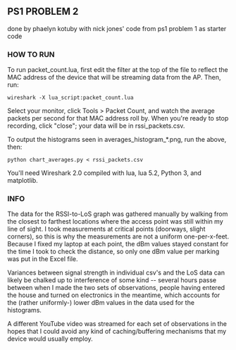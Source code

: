 PS1 PROBLEM 2
-------------
done by phaelyn kotuby with nick jones' code from ps1 problem 1 as starter code

### HOW TO RUN
To run packet_count.lua, first edit the filter at the top of the file to reflect 
the MAC address of the device that will be streaming data from the AP. Then, run:

	wireshark -X lua_script:packet_count.lua
	
Select your monitor, click Tools > Packet Count, and watch the average packets
per second for that MAC address roll by. When you're ready to stop recording, 
click "close"; your data will be in rssi_packets.csv.

To output the histograms seen in averages_histogram_*.png, run the above, then:

	python chart_averages.py < rssi_packets.csv
	
You'll need Wireshark 2.0 compiled with lua, lua 5.2, Python 3, and matplotlib.  

### INFO
The data for the RSSI-to-LoS graph was gathered manually by walking from the 
closest to farthest locations where the access point was still within my line of 
sight. I took measurements at critical points (doorways, slight corners), so this
is why the measurements are not a uniform one-per-x-feet. Because I fixed my laptop 
at each point, the dBm values stayed constant for the time I took to check the 
distance, so only one dBm value per marking was put in the Excel file. 

Variances between signal strength in individual csv's and the LoS data can likely 
be chalked up to interference of some kind -- several hours passe between when 
I made the two sets of observations, people having entered the house and turned 
on electronics in the meantime, which accounts for the (rather uniformly-) lower 
dBm values in the data used for the histograms. 

A different YouTube video was streamed for each set of observations in the hopes 
that I could avoid any kind of caching/buffering mechanisms that my device would 
usually employ.
